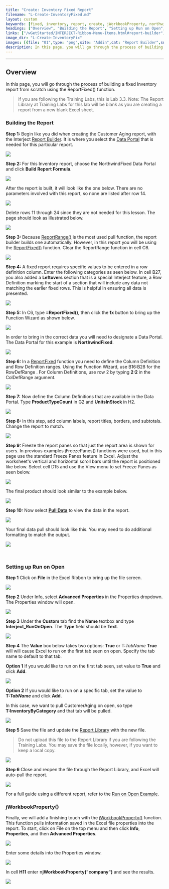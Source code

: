 ```yaml
---
title: "Create: Inventory Fixed Report"
filename: "L-Create-InventoryFixed.md"
layout: custom
keywords: [fixed, inventory, report, create, jWorkbookProperty, northwind fixed, run on open, walkthrough]
headings: ["Overview", "Building the Report", "Setting up Run on Open", "jWorkbookProperty()"]
links: ["/wGetStarted/INTERJECT-Ribbon-Menu-Items.html#report-builder", "/wIndex/Common-Dataportal-Index.html", "/wIndex/ReportRange.html", "/wIndex/ReportFixed.html", "/wIndex/ReportFixed.html", "/wGetStarted/INTERJECT-Ribbon-Menu-Items.html#pull-data", "/wAbout/ReportLibraryLinks.html", "/wGetStarted/L-Create-RunOnOpen.html", "/wIndex/jWorkbookProperty.html"]
image_dir: "L-Create-InventoryFix"
images: [{file: "01",type: "png",site: "Addin",cat: "Report Builder",sub: "",report: "",ribbon: "Simple",config: ""},{file: "02",type: "png",site: "Addin",cat: "Report Builder",sub: "",report: "NorthwindFixed",ribbon: "Simple",config: ""},{file: "03",type: "png",site: "Addin",cat: "Report",sub: "",report: "NorthwindFixed",ribbon: "",config: "Yes"},{file: "04",type: "png",site: "Addin",cat: "Report",sub: "",report: "NorthwindFixed",ribbon: "",config: "Yes"},{file: "05",type: "png",site: "Addin",cat: "Report",sub: "",report: "NorthwindFixed",ribbon: "",config: "Yes"},{file: "08",type: "png",site: "Addin",cat: "Report",sub: "",report: "NorthwindFixed",ribbon: "",config: "Yes"},{file: "06",type: "png",site: "Excel",cat: "Function Wizard",sub: "",report: "NorthwindFixed",ribbon: "",config: "Yes"},{file: "07",type: "png",site: "Excel",cat: "Function Wizard",sub: "",report: "NorthwindFixed",ribbon: "",config: "Yes"},{file: "09",type: "png",site: "Excel",cat: "Function Wizard",sub: "",report: "NorthwindFixed",ribbon: "",config: "Yes"},{file: "10",type: "png",site: "Addin",cat: "Report",sub: "",report: "NorthwindFixed",ribbon: "",config: "Yes"},{file: "11",type: "png",site: "Addin",cat: "Report",sub: "",report: "Inventory By Category",ribbon: "",config: "Yes"},{file: "12",type: "png",site: "Excel",cat: "Freeze Panes",sub: "",report: "Inventory By Category",ribbon: "",config: ""},{file: "13",type: "png",site: "Addin",cat: "Report",sub: "",report: "Inventory By Category",ribbon: "",config: ""},{file: "14",type: "png",site: "Addin",cat: "Pull Data",sub: "",report: "Inventory By Category",ribbon: "Simple",config: ""},{file: "15",type: "png",site: "Addin",cat: "Report",sub: "",report: "Inventory By Category",ribbon: "",config: ""},{file: "16",type: "png",site: "Addin",cat: "Ribbon",sub: "",report: "",ribbon: "Simple",config: ""},{file: "17",type: "png",site: "Excel",cat: "Info",sub: "Advanced Properties",report: "",ribbon: "",config: ""},{file: "18",type: "png",site: "Excel",cat: "Advanced Properties",sub: "Custom",report: "",ribbon: "",config: ""},{file: "19",type: "png",site: "Excel",cat: "Advanced Properties",sub: "Custom",report: "",ribbon: "",config: ""},{file: "20",type: "png",site: "Excel",cat: "Advanced Properties",sub: "Custom",report: "",ribbon: "",config: ""},{file: "21",type: "png",site: "Addin",cat: "Report Library",sub: "Right Click Menu",report: "Inventory By Category",ribbon: "",config: ""},{file: "15",type: "png",site: "Addin",cat: "Report",sub: "",report: "Inventory By Category",ribbon: "",config: ""},{file: "jWorkbookPropertySettingsClick",type: "png",site: "Excel",cat: "Info",sub: "",report: "Inventory By Category",ribbon: "",config: ""},{file: "jWorkbookPropertySettings",type: "png",site: "Excel",cat: "Advanced Properties",sub: "Summary",report: "",ribbon: "",config: ""},{file: "jWorkbookPropertyEntered",type: "png",site: "Addin",cat: "Report",sub: "",report: "Inventory By Category",ribbon: "",config: ""}]
description: In this page, you will go through the process of building a fixed Inventory report from scratch using the ReportFixed() function.
---
```

* * *

##  Overview

In this page, you will go through the process of building a fixed Inventory report from scratch using the ReportFixed() function.

<blockquote class=lab_info>
  If you are following the Training Labs, this is Lab 3.3. Note: The Report Library at Training Labs for this lab will be blank as you are creating a report from a new blank Excel sheet.
</blockquote>

###  Building the Report

**Step 1:** Begin like you did when creating the Customer Aging report, with the Interject [Report Builder](/wGetStarted/INTERJECT-Ribbon-Menu-Items.html#report-builder). It is where you select the  [Data Portal](/wIndex/Common-Dataportal-Index.html) that is needed for this particular report.

![](/images/L-Create-InventoryFix/01.png)
<br>

**Step 2:** For this Inventory report, choose the NorthwindFixed Data Portal and click **Build Report Formula**.

![](/images/L-Create-InventoryFix/02.png)
<br>

After the report is built, it will look like the one below. There are no parameters involved with this report, so none are listed after row 14.

![](/images/L-Create-InventoryFix/03.png)
<br>

Delete rows 11 through 24 since they are not needed for this lesson. The page should look as illustrated below.

![](/images/L-Create-InventoryFix/04.png)
<br>

**Step 3:** Because [ReportRange()](/wIndex/ReportRange.html) is the most used pull function, the report builder builds one automatically. However, in this report you will be using the [ReportFixed()](/wIndex/ReportFixed.html) function. Clear the ReportRange function in cell C6.

![](/images/L-Create-InventoryFix/05.png)
<br>

**Step 4:** A fixed report requires specific values to be entered in a row definition column. Enter the following categories as seen below. In cell B27, you also added a **Leftovers** section that is a special Interject feature, a Row Definition marking the start of a section that will include any data not matching the earlier fixed rows. This is helpful in ensuring all data is presented.

![](/images/L-Create-InventoryFix/08.png)
<br>

**Step 5:** In C6, type **=ReportFixed()**, then click the **fx** button to bring up the Function Wizard as shown below.

![](/images/L-Create-InventoryFix/06.png)
<br>

In order to bring in the correct data you will need to designate a Data Portal. The Data Portal for this example is **NorthwindFixed**.

![](/images/L-Create-InventoryFix/07.png)
<br>

**Step 6:** In a [ReportFixed](/wIndex/ReportFixed.html) function you need to define the Column Definition and Row Definition ranges. Using the Function Wizard, use B16:B28 for the  RowDefRange . For Column Definitions, use row 2 by typing **2:2** in the ColDefRange argument.

![](/images/L-Create-InventoryFix/09.png)
<br>

**Step 7:** Now define the Column Definitions that are available in the Data Portal. Type **ProductTypeCount** in G2 and **UnitsInStock** in H2.

![](/images/L-Create-InventoryFix/10.png)
<br>

**Step 8:** In this step, add column labels, report titles, borders, and subtotals. Change the report to match.

![](/images/L-Create-InventoryFix/11.png)
<br>

**Step 9:** Freeze the report panes so that just the report area is shown for users. In previous examples jFreezePanes() functions were used, but in this page use the standard Freeze Panes feature in Excel. Adjust the worksheet's vertical and horizontal scroll bars until the report is positioned like below. Select cell D15 and use the View menu to set Freeze Panes as seen below.

![](/images/L-Create-InventoryFix/12.png)
<br>

The final product should look similar to the example below.

![](/images/L-Create-InventoryFix/13.png)
<br>

**Step 10:** Now select [**Pull Data**](/wGetStarted/INTERJECT-Ribbon-Menu-Items.html#pull-data) to view the data in the report.

![](/images/L-Create-InventoryFix/14.png)
<br>

Your final data pull should look like this. You may need to do additional formatting to match the output.

![](/images/L-Create-InventoryFix/15.png)

<br>

### Setting up Run on Open

**Step 1** Click on **File** in the Excel Ribbon to bring up the file screen.

![](/images/L-Create-InventoryFix/16.png)
<br>

**Step 2** Under Info, select **Advanced Properties** in the Properties dropdown. The Properties window will open.

![](/images/L-Create-InventoryFix/17.png)
<br>

**Step 3** Under the **Custom** tab find the **Name** textbox and type **Interject_RunOnOpen**. The **Type** field should be **Text**.

![](/images/L-Create-InventoryFix/18.png)
<br>

**Step 4** The **Value** box below takes two options: **True** or T:*TabName* **True** will will cause Excel to run on the first tab seen on open. Specify the tab name to default to that tab.

**Option 1** If you would like to run on the first tab seen, set value to **True** and click **Add**.

![](/images/L-Create-InventoryFix/19.png)
<br>

**Option 2** If you would like to run on a specific tab, set the value to **T:*TabName*** and click **Add**.

In this case, we want to pull CustomerAging on open, so type **T:InventoryByCategory** and that tab will be pulled.

![](/images/L-Create-InventoryFix/20.png)
<br>

**Step 5** Save the file and update the [Report Library](/wAbout/ReportLibraryLinks.html) with the new file.

<blockquote class=lab_info>
  Do not upload this file to the Report Library if you are following the Training Labs. You may save the file locally, however, if you want to keep a local copy.
</blockquote>

![](/images/L-Create-InventoryFix/21.png)
<br>

**Step 6** Close and reopen the file through the Report Library, and Excel will auto-pull the report.

![](/images/L-Create-InventoryFix/15.png)
<br>

For a full guide using a different report, refer to the [Run on Open Example](/wGetStarted/L-Create-RunOnOpen.html).

### jWorkbookProperty()

Finally, we will add a finishing touch with the [jWorkbookProperty()](/wIndex/jWorkbookProperty.html) function. This function pulls information saved in the Excel file properties into the report. To start, click on File on the top menu and then click **Info**, **Properties**, and then **Advanced Properties**.

![](/images/L-Create-InventoryFix/jWorkbookPropertySettingsClick.png)
<br>

Enter some details into the Properties window.

![](/images/L-Create-InventoryFix/jWorkbookPropertySettings.png)
<br>

In cell **H11** enter **=jWorkbookProperty("company")** and see the results.

![](/images/L-Create-InventoryFix/jWorkbookPropertyEntered.png)
<br>
